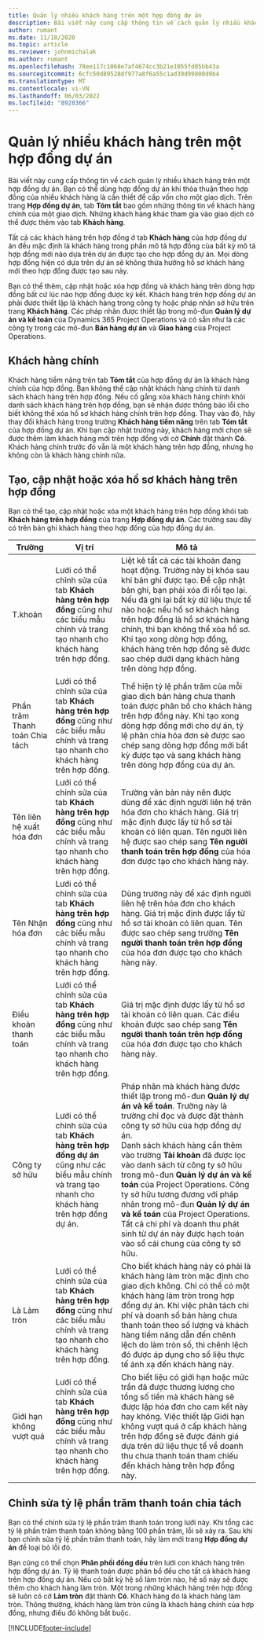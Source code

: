 ```yaml
---
title: Quản lý nhiều khách hàng trên một hợp đồng dự án
description: Bài viết này cung cấp thông tin về cách quản lý nhiều khách hàng trên một hợp đồng dự án.
author: rumant
ms.date: 11/18/2020
ms.topic: article
ms.reviewer: johnmichalak
ms.author: rumant
ms.openlocfilehash: 78ee117c1068e7af4674cc3b21e1055fd05bb43a
ms.sourcegitcommit: 6cfc50d89528df977a8f6a55c1ad39d99800d9b4
ms.translationtype: MT
ms.contentlocale: vi-VN
ms.lasthandoff: 06/03/2022
ms.locfileid: "8928366"
---
```

# <a name="manage-multiple-customers-on-project-contracts"></a>Quản lý nhiều khách hàng trên một hợp đồng dự án

Bài viết này cung cấp thông tin về cách quản lý nhiều khách hàng trên một hợp đồng dự án. Bạn có thể dùng hợp đồng dự án khi thỏa thuận theo hợp đồng của nhiều khách hàng là cần thiết để cấp vốn cho một giao dịch. Trên trang **Hợp đồng dự án**, tab **Tóm tắt** bao gồm những thông tin về khách hàng chính của một giao dịch. Những khách hàng khác tham gia vào giao dịch có thể được thêm vào tab **Khách hàng**.

Tất cả các khách hàng trên hợp đồng ở tab **Khách hàng** của hợp đồng dự án đều mặc định là khách hàng trong phần mô tả hợp đồng của bất kỳ mô tả hợp đồng mới nào dựa trên dự án được tạo cho hợp đồng dự án. Mọi dòng hợp đồng hiện có dựa trên dự án sẽ không thừa hưởng hồ sơ khách hàng mới theo hợp đồng được tạo sau này.

Bạn có thể thêm, cập nhật hoặc xóa hợp đồng và khách hàng trên dòng hợp đồng bất cứ lúc nào hợp đồng được ký kết. Khách hàng trên hợp đồng dự án phải được thiết lập là khách hàng trong công ty hoặc pháp nhân sở hữu trên trang **Khách hàng**. Các pháp nhân được thiết lập trong mô-đun **Quản lý dự án và kế toán** của Dynamics 365 Project Operations và có sẵn như là các công ty trong các mô-đun **Bán hàng dự án** và **Giao hàng** của Project Operations.

## <a name="primary-customers"></a>Khách hàng chính

Khách hàng tiềm năng trên tab **Tóm tắt** của hợp đồng dự án là khách hàng chính của hợp đồng. Bạn không thể cập nhật khách hàng chính từ danh sách khách hàng trên hợp đồng. Nếu cố gắng xóa khách hàng chính khỏi danh sách khách hàng trên hợp đồng, bạn sẽ nhận được thông báo lỗi cho biết không thể xóa hồ sơ khách hàng chính trên hợp đồng. Thay vào đó, hãy thay đổi khách hàng trong trường **Khách hàng tiềm năng** trên tab **Tóm tắt** của hợp đồng dự án. Khi bạn cập nhật trường này, khách hàng mới chọn sẽ được thêm làm khách hàng mới trên hợp đồng với cờ **Chính** đặt thành **Có**. Khách hàng chính trước đó vẫn là một khách hàng trên hợp đồng, nhưng họ không còn là khách hàng chính nữa.

## <a name="create-update-or-delete-a-contract-customer-record"></a>Tạo, cập nhật hoặc xóa hồ sơ khách hàng trên hợp đồng

Bạn có thể tạo, cập nhật hoặc xóa một khách hàng trên hợp đồng khỏi tab **Khách hàng trên hợp đồng** của trang **Hợp đồng dự án**. Các trường sau đây có trên bản ghi khách hàng theo hợp đồng của hợp đồng dự án.

| **Trường** | **Vị trí** | **Mô tả** | 
| --- | --- | --- | 
| T.khoản | Lưới có thể chỉnh sửa của tab **Khách hàng trên hợp đồng** cũng như các biểu mẫu chính và trang tạo nhanh cho khách hàng trên hợp đồng. | Liệt kê tất cả các tài khoản đang hoạt động. Trường này bị khóa sau khi bản ghi được tạo. Để cập nhật bản ghi, bạn phải xóa đi rồi tạo lại. Nếu đã ghi lại bất kỳ dữ liệu thực tế nào hoặc nếu hồ sơ khách hàng trên hợp đồng là hồ sơ khách hàng chính, thì bạn không thể xóa hồ sơ. Khi tạo xong dòng hợp đồng, khách hàng trên hợp đồng sẽ được sao chép dưới dạng khách hàng trên dòng hợp đồng. |
| Phần trăm Thanh toán Chia tách | Lưới có thể chỉnh sửa của tab **Khách hàng trên hợp đồng** cũng như các biểu mẫu chính và trang tạo nhanh cho khách hàng trên hợp đồng. | Thể hiện tỷ lệ phần trăm của mỗi giao dịch bán hàng chưa thanh toán được phân bổ cho khách hàng trên hợp đồng này. Khi tạo xong dòng hợp đồng mới cho dự án, tỷ lệ phân chia hóa đơn sẽ được sao chép sang dòng hợp đồng mới bất kỳ được tạo và sang khách hàng trên dòng hợp đồng của dự án. |
| Tên liên hệ xuất hóa đơn | Lưới có thể chỉnh sửa của tab **Khách hàng trên hợp đồng** cũng như các biểu mẫu chính và trang tạo nhanh cho khách hàng trên hợp đồng. | Trường văn bản này nên được dùng để xác định người liên hệ trên hóa đơn cho khách hàng. Giá trị mặc định được lấy từ hồ sơ tài khoản có liên quan. Tên người liên hệ được sao chép sang **Tên người thanh toán trên hợp đồng** của hóa đơn được tạo cho khách hàng này. |
| Tên Nhận hóa đơn | Lưới có thể chỉnh sửa của tab **Khách hàng trên hợp đồng** cũng như các biểu mẫu chính và trang tạo nhanh cho khách hàng trên hợp đồng. | Dùng trường này để xác định người liên hệ trên hóa đơn cho khách hàng. Giá trị mặc định được lấy từ hồ sơ tài khoản có liên quan. Tên được sao chép sang trường **Tên người thanh toán trên hợp đồng** của hóa đơn được tạo cho khách hàng này. |
| Điều khoản thanh toán | Lưới có thể chỉnh sửa của tab **Khách hàng trên hợp đồng** cũng như các biểu mẫu chính và trang tạo nhanh cho khách hàng trên hợp đồng. | Giá trị mặc định được lấy từ hồ sơ tài khoản có liên quan. Các điều khoản được sao chép sang **Tên người thanh toán trên hợp đồng** của hóa đơn được tạo cho khách hàng này. |
| Công ty sở hữu | Lưới có thể chỉnh sửa của tab **Khách hàng trên hợp đồng dự án** cũng như các biểu mẫu chính và trang tạo nhanh cho khách hàng trên hợp đồng dự án. | Pháp nhân mà khách hàng được thiết lập trong mô-đun **Quản lý dự án và kế toán**. Trường này là trường chỉ đọc và được đặt thành công ty sở hữu của hợp đồng dự án.</br>Danh sách khách hàng cần thêm vào trường **Tài khoản** đã được lọc vào danh sách từ công ty sở hữu trong mô-đun **Quản lý dự án và kế toán** của Project Operations. Công ty sở hữu tương đương với pháp nhân trong mô-đun **Quản lý dự án và kế toán** của Project Operations. Tất cả chi phí và doanh thu phát sinh từ dự án này được hạch toán vào sổ cái chung của công ty sở hữu. |
| Là Làm tròn | Lưới có thể chỉnh sửa của tab **Khách hàng trên hợp đồng** cũng như các biểu mẫu chính và trang tạo nhanh cho khách hàng trên hợp đồng. | Cho biết khách hàng này có phải là khách hàng làm tròn mặc định cho giao dịch không. Chỉ có thể có một khách hàng làm tròn trong hợp đồng dự án. Khi việc phân tách chi phí và doanh số bán hàng chưa thanh toán theo số lượng và khách hàng tiềm năng dẫn đến chênh lệch do làm tròn số, thì chênh lệch đó được áp dụng cho số liệu thực tế ánh xạ đến khách hàng này. |
| Giới hạn không vượt quá | Lưới có thể chỉnh sửa của tab **Khách hàng trên hợp đồng** cũng như các biểu mẫu chính và trang tạo nhanh cho khách hàng trên hợp đồng. | Cho biết liệu có giới hạn hoặc mức trần đã được thương lượng cho tổng số tiền mà khách hàng sẽ được lập hóa đơn cho cam kết này hay không. Việc thiết lập Giới hạn không vượt quá ở cấp khách hàng trên hợp đồng sẽ được đánh giá dựa trên dữ liệu thực tế về doanh thu chưa thanh toán tham chiếu đến khách hàng trên hợp đồng này. |

## <a name="edit-billing-split-percentages"></a>Chỉnh sửa tỷ lệ phần trăm thanh toán chia tách

Bạn có thể chỉnh sửa tỷ lệ phần trăm thanh toán trong lưới này. Khi tổng các tỷ lệ phần trăm thanh toán không bằng 100 phần trăm, lỗi sẽ xảy ra. Sau khi bạn chỉnh sửa tỷ lệ phần trăm thanh toán, hãy làm mới trang **Hợp đồng dự án** để loại bỏ lỗi đó.

Bạn cũng có thể chọn **Phân phối đồng đều** trên lưới con khách hàng trên hợp đồng dự án. Tỷ lệ thanh toán được phân bổ đều cho tất cả khách hàng trên hợp đồng dự án. Nếu có bất kỳ hệ số làm tròn nào, hệ số này sẽ được thêm cho khách hàng làm tròn. Một trong những khách hàng trên hợp đồng sẽ luôn có cờ **Làm tròn** đặt thành **Có**. Khách hàng đó là khách hàng làm tròn. Thông thường, khách hàng làm tròn cũng là khách hàng chính của hợp đồng, nhưng điều đó không bắt buộc.


[!INCLUDE[footer-include](../includes/footer-banner.md)]